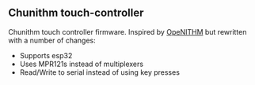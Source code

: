 ## Chunithm touch-controller

Chunithm touch controller firmware. Inspired by [OpeNITHM](https://github.com/Yona-W/OpeNITHM) but rewritten with a number of changes:

- Supports esp32
- Uses MPR121s instead of multiplexers
- Read/Write to serial instead of using key presses
